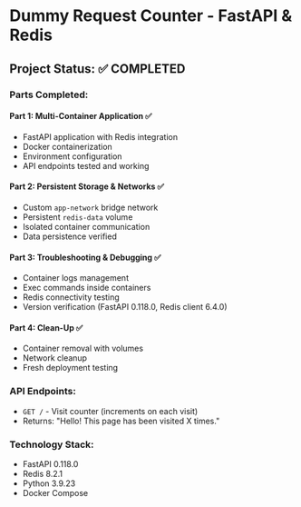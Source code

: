 # Dummy Request Counter - FastAPI & Redis

## Project Status: ✅ COMPLETED

### Parts Completed:

#### Part 1: Multi-Container Application ✅
- FastAPI application with Redis integration
- Docker containerization
- Environment configuration
- API endpoints tested and working

#### Part 2: Persistent Storage & Networks ✅
- Custom `app-network` bridge network
- Persistent `redis-data` volume
- Isolated container communication
- Data persistence verified

#### Part 3: Troubleshooting & Debugging ✅
- Container logs management
- Exec commands inside containers
- Redis connectivity testing
- Version verification (FastAPI 0.118.0, Redis client 6.4.0)

#### Part 4: Clean-Up ✅
- Container removal with volumes
- Network cleanup
- Fresh deployment testing

### API Endpoints:
- `GET /` - Visit counter (increments on each visit)
- Returns: "Hello! This page has been visited X times."

### Technology Stack:
- FastAPI 0.118.0
- Redis 8.2.1
- Python 3.9.23
- Docker Compose
